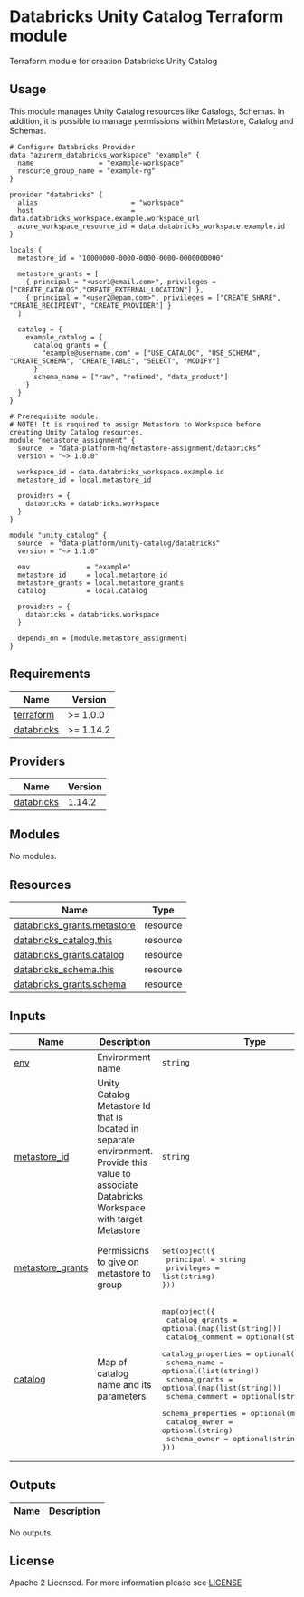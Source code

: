 # Databricks Unity Catalog Terraform module
Terraform module for creation Databricks Unity Catalog

## Usage
This module manages Unity Catalog resources like Catalogs, Schemas. In addition, it is possible to manage permissions within Metastore, Catalog and Schemas.
```hcl
# Configure Databricks Provider
data "azurerm_databricks_workspace" "example" {
  name                = "example-workspace"
  resource_group_name = "example-rg"
}

provider "databricks" {
  alias                       = "workspace"
  host                        = data.databricks_workspace.example.workspace_url
  azure_workspace_resource_id = data.databricks_workspace.example.id
}

locals {
  metastore_id = "10000000-0000-0000-0000-0000000000"
  
  metastore_grants = [
    { principal = "<user1@email.com>", privileges = ["CREATE_CATALOG","CREATE_EXTERNAL_LOCATION"] }, 
    { principal = "<user2@epam.com>", privileges = ["CREATE_SHARE", "CREATE_RECIPIENT", "CREATE_PROVIDER"] }
  ]
  
  catalog = {
    example_catalog = {
      catalog_grants = {
        "example@username.com" = ["USE_CATALOG", "USE_SCHEMA", "CREATE_SCHEMA", "CREATE_TABLE", "SELECT", "MODIFY"]
      }
      schema_name = ["raw", "refined", "data_product"]
    }
  }
}

# Prerequisite module.
# NOTE! It is required to assign Metastore to Workspace before creating Unity Catalog resources.
module "metastore_assignment" {
  source  = "data-platform-hq/metastore-assignment/databricks"
  version = "~> 1.0.0"

  workspace_id = data.databricks_workspace.example.id
  metastore_id = local.metastore_id

  providers = {
    databricks = databricks.workspace
  }
}

module "unity_catalog" {
  source  = "data-platform/unity-catalog/databricks"
  version = "~> 1.1.0"

  env              = "example"
  metastore_id     = local.metastore_id
  metastore_grants = local.metastore_grants
  catalog          = local.catalog

  providers = {
    databricks = databricks.workspace
  }
  
  depends_on = [module.metastore_assignment]
}
```
<!-- BEGIN_TF_DOCS -->
## Requirements

| Name                                                                      | Version   |
| ------------------------------------------------------------------------- | --------- |
| <a name="requirement_terraform"></a> [terraform](#requirement\_terraform)    | >= 1.0.0  |
| <a name="requirement_databricks"></a> [databricks](#requirement\_databricks) | >= 1.14.2 |


## Providers

| Name                                                          | Version   |
| ------------------------------------------------------------- | --------- |
| <a name="provider_databricks"></a> [databricks](#provider\_databricks) | 1.14.2 |


## Modules

No modules.

## Resources

| Name                                                                                                                                                    | Type     |
| ------------------------------------------------------------------------------------------------------------------------------------------------------- | -------- |
| [databricks_grants.metastore](https://registry.terraform.io/providers/databricks/databricks/latest/docs/resources/grants)                               | resource |
| [databricks_catalog.this](https://registry.terraform.io/providers/databricks/databricks/latest/docs/resources/catalog)                                  | resource |
| [databricks_grants.catalog](https://registry.terraform.io/providers/databricks/databricks/latest/docs/resources/grants)                                 | resource |
| [databricks_schema.this](https://registry.terraform.io/providers/databricks/databricks/latest/docs/resources/schema)                                    | resource |
| [databricks_grants.schema](https://registry.terraform.io/providers/databricks/databricks/latest/docs/resources/grants)                                  | resource |


## Inputs

| Name                                                                                   | Description                                                                                     | Type           | Default | Required |
| -------------------------------------------------------------------------------------- | ----------------------------------------------------------------------------------------------- | -------------- | ------- | :------: |
| <a name="input_env"></a> [env](#input\_project)| Environment name | `string`| n/a |   yes    |
| <a name="input_metastore_id"></a> [metastore\_id](#input\_metastore\_id)| Unity Catalog Metastore Id that is located in separate environment. Provide this value to associate Databricks Workspace with target Metastore| `string` | n/a |   yes    |
| <a name="input_metastore_grants"></a> [metastore\_grants](#input\_metastore\_grants)| Permissions to give on metastore to group | <pre>set(object({<br>  principal  = string<br>  privileges = list(string)<br>}))</pre>| [] |   no    |
| <a name="input_catalog"></a> [catalog](#input\_catalog)| Map of catalog name and its parameters | <pre>map(object({<br>  catalog_grants     = optional(map(list(string)))<br>  catalog_comment    = optional(string)<br>  catalog_properties = optional(map(string))<br>  schema_name        = optional(list(string))<br>  schema_grants      = optional(map(list(string)))<br>  schema_comment     = optional(string)<br>  schema_properties  = optional(map(string))<br>  catalog_owner      = optional(string)<br>  schema_owner       = optional(string)<br>}))</pre>|{} |  no  |


## Outputs

| Name                                                                       | Description                            |
| -------------------------------------------------------------------------- | -------------------------------------- |

No outputs.
<!-- END_TF_DOCS -->

## License

Apache 2 Licensed. For more information please see [LICENSE](https://github.com/data-platform-hq/terraform-databricks-unity-catalog/tree/master/LICENSE)
